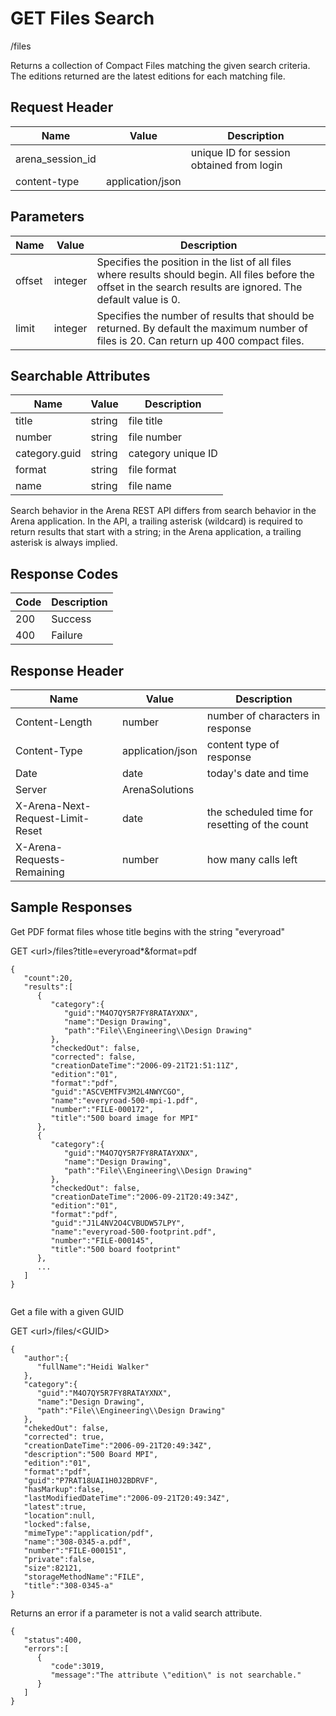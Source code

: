 # GET Files Search
/files

Returns a collection of  Compact Files  matching the given search criteria. The editions returned are the latest editions for each matching file. 

## Request Header

| Name<br> | Value<br> | Description<br> |
|  --- |  --- |  --- | 
| arena_session_id<br> |   | unique ID for session obtained from login<br> |
| content-type<br> | application/json<br> |   |

## Parameters

| Name<br> | Value<br> | Description<br> |
|  --- |  --- |  --- | 
| offset<br> | integer<br> | Specifies the position in the list of all files where results should begin. All files before the offset in the search results are ignored. The default value is 0.<br> |
| limit<br> | integer<br> | Specifies the number of results that should be returned. By default the maximum number of files is 20. Can return up 400 compact files.<br> |

## Searchable Attributes

| Name<br> | Value<br> | Description<br> |
|  --- |  --- |  --- | 
| title<br> | string<br> | file title<br> |
| number<br> | string<br> | file number<br> |
| category.guid<br> | string<br> | category unique ID<br> |
| format<br> | string<br> | file format<br> |
| name<br> | string<br> | file name<br> |

Search behavior in the Arena REST API differs from search behavior in the Arena application. In the API, a trailing asterisk \(wildcard\) is required to return results that start with a string; in the Arena application, a trailing asterisk is always implied.

## Response Codes

| Code<br> | Description<br> |
|  --- |  --- | 
| 200<br> | Success<br> |
| 400<br> | Failure<br> |

## Response Header

| Name<br> | Value<br> | Description<br> |
|  --- |  --- |  --- | 
| Content-Length<br> | number<br> | number of characters in response<br> |
| Content-Type<br> | application/json<br> | content type of response<br> |
| Date<br> | date<br> | today's date and time<br> |
| Server<br> | ArenaSolutions<br> |   |
| X-Arena-Next-Request-Limit-Reset<br> | date<br> | the scheduled time for resetting of the count<br> |
| X-Arena-Requests-Remaining<br> | number<br> | how many calls left<br> |

## Sample Responses
Get PDF format files whose title begins with the string "everyroad"

GET &lt;url&gt;/files?title=everyroad\*&format=pdf 

```
{  
   "count":20,
   "results":[  
      {  
         "category":{  
            "guid":"M4O7QY5R7FY8RATAYXNX",
            "name":"Design Drawing",
            "path":"File\\Engineering\\Design Drawing" 
         },
         "checkedOut": false,
         "corrected": false,
         "creationDateTime":"2006-09-21T21:51:11Z",
         "edition":"01",
         "format":"pdf",
         "guid":"ASCVEMTFV3M2L4NWYCGO",
         "name":"everyroad-500-mpi-1.pdf",
         "number":"FILE-000172",
         "title":"500 board image for MPI"
      },
      {  
         "category":{  
            "guid":"M4O7QY5R7FY8RATAYXNX",
            "name":"Design Drawing",
            "path":"File\\Engineering\\Design Drawing" 
         },
         "checkedOut": false,
         "creationDateTime":"2006-09-21T20:49:34Z",
         "edition":"01",
         "format":"pdf",
         "guid":"J1L4NV2O4CVBUDW57LPY",
         "name":"everyroad-500-footprint.pdf",
         "number":"FILE-000145",
         "title":"500 board footprint"
      },
      ...
   ]
}


```
Get a file with a given GUID

GET &lt;url&gt;/files/&lt;GUID&gt;

```
{  
   "author":{  
      "fullName":"Heidi Walker"
   },
   "category":{  
      "guid":"M4O7QY5R7FY8RATAYXNX",
      "name":"Design Drawing",
      "path":"File\\Engineering\\Design Drawing" 
   },
   "chekedOut": false,
   "corrected": true,
   "creationDateTime":"2006-09-21T20:49:34Z",
   "description":"500 Board MPI",
   "edition":"01",
   "format":"pdf",
   "guid":"P7RAT18UAI1H0J2BDRVF",
   "hasMarkup":false,
   "lastModifiedDateTime":"2006-09-21T20:49:34Z",
   "latest":true,
   "location":null,
   "locked":false,
   "mimeType":"application/pdf",
   "name":"308-0345-a.pdf",
   "number":"FILE-000151",
   "private":false,
   "size":82121,
   "storageMethodName":"FILE",
   "title":"308-0345-a"
}
```
Returns an error if a parameter is not a valid search attribute.

```
{  
   "status":400,
   "errors":[  
      {  
         "code":3019,
         "message":"The attribute \"edition\" is not searchable."
      }
   ]
}
```
